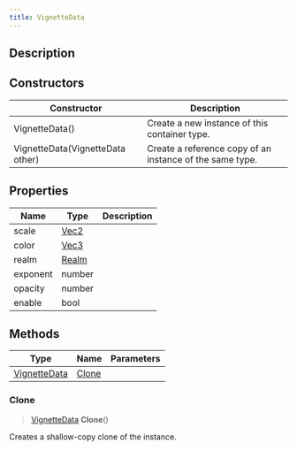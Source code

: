 ```yaml
---
title: VignetteData
---
```

## Description

## Constructors

| Constructor                      | Description                                              |
| -------------------------------- | -------------------------------------------------------- |
| VignetteData()                   | Create a new instance of this container type.            |
| VignetteData(VignetteData other) | Create a reference copy of an instance of the same type. |

## Properties

| Name     | Type                               | Description |
| -------- | ---------------------------------- | ----------- |
| scale    | [Vec2](/vext/ref/shared/class/Vec2)  |             |
| color    | [Vec3](/vext/ref/shared/class/Vec3)  |             |
| realm    | [Realm](/vext/ref/fb/realm) |             |
| exponent | number                             |             |
| opacity  | number                             |             |
| enable   | bool                               |             |

## Methods

| Type                                              | Name            | Parameters |
| ------------------------------------------------- | --------------- | ---------- |
| [VignetteData](/vext/ref/cls/clt/vignettedata) | [Clone](#clone) |            |

### Clone

> [VignetteData](/vext/ref/cls/clt/vignettedata) **Clone**()

Creates a shallow-copy clone of the instance.
